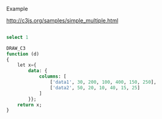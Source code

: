 Example

http://c3js.org/samples/simple_multiple.html

```sql
    
select 1

DRAW_C3
function (d)
{
    let x={
        data: {
            columns: [
                ['data1', 30, 200, 100, 400, 150, 250],
                ['data2', 50, 20, 10, 40, 15, 25]
            ]
        }};
    return x;
}
    
```


